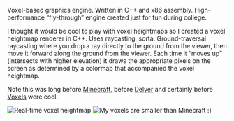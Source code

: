 Voxel-based graphics engine. Written in C++ and x86 assembly. High-performance “fly-through” engine created just for fun during college.

I thought it would be cool to play with voxel heightmaps so I created a voxel heightmap renderer in C++.  Uses raycasting, sorta.  Ground-traversal raycasting where you drop a ray directly to the ground from the viewer, then move it forward along the ground from the viewer.  Each time it “moves up” (intersects with higher elevation) it draws the appropriate pixels on the screen as determined by a colormap that accompanied the voxel heightmap.

Note this was long before [Minecraft][minecraft], before [Delver][delver] and certainly before [Voxels][voxels] were cool.

![Real-time voxel heightmap](/content/images/voxels1.jpg)
![My voxels are smaller than Minecraft :)](/content/images/voxels2.jpg)

[minecraft]: http://minecraft.net/
[delver]: http://www.delvergame.com/
[voxels]: http://en.wikipedia.org/wiki/Voxel

